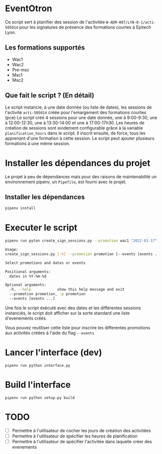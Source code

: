 # EventOtron
Ce script sert à planifier des session de l'activitée `W-ADM-007/LYN-0-1/acti-505014` pour les signatures de présence des formations courtes à Epitech Lyon.

## Les formations supportés
- Wac1
- Wac2
- Pre-msc
- Msc1
- Msc2

## Que fait le script ? (En détail)

Le script instancie, à une date donnée (ou liste de dates), les sessions de l'activité `acti-505014` créée pour l'emargement des formations courtes (pce)
Le script créé 4 sessions pour une date donnée, une à 9:00-9:30, une à 12:00-12:30, une à 13:30-14:00 et une à 17:00-17h30.
Les heures de création de sessions sont evidement configurable grâce à la variable `planification_hours` dans le script.
Il inscrit ensuite, de force, tous les apprenant d'une formation à cette session.
Le script peut ajouter plusieurs formations à une même session.

# Installer les dépendances du projet
Le projet à peu de dépendances mais pour des raisons de maintenabilité un environnement pipenv, un `Pipefile`, est fourni avec le projet.

## Installer les dépendances
```sh
pipenv install
```

# Executer le script
```sh
pipenv run pyton create_sign_sessions.py --promotion wac1 "2022-01-17" "2022-01-18"
```

```sh
Usage: 
create_sign_sessions.py [-h] --promotion promotion [--events [events ...]] [dates in %Y-%m-%d ...]

Select promotions and dates or events

Positional arguments:
  dates in %Y-%m-%d

Optional arguments:
  -h, --help            show this help message and exit
  --promotion promotion, -p promotion
  --events [events ...]
```

Une fois le script éxécuté avec des dates et les différentes sessions instanciés, le script doit afficher sur la sorte standard une liste d'evenements créés.

Vous pouvez reutiliser cette liste pour inscrire les differentes promotions aux activités créées à l'aide du flag `--events`

# Lancer l'interface (dev)
```
pipenv run python interface.py
```

# Build l'interface
```
pipenv run python setup.py build
```

# TODO
- [ ] Permettre à l'utilisateur de cocher les jours de création des activitées
- [ ] Permettre à l'utilisateur de spécifier les heures de planification
- [ ] Permettre à l'utilisateur de spécifier l'activitée dans laquelle créer des evenements